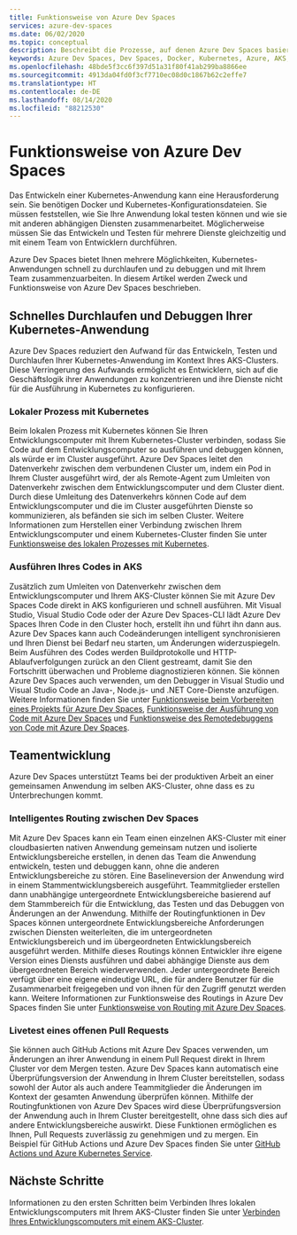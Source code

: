 ```yaml
---
title: Funktionsweise von Azure Dev Spaces
services: azure-dev-spaces
ms.date: 06/02/2020
ms.topic: conceptual
description: Beschreibt die Prozesse, auf denen Azure Dev Spaces basiert.
keywords: Azure Dev Spaces, Dev Spaces, Docker, Kubernetes, Azure, AKS, Azure Kubernetes Service, Container
ms.openlocfilehash: 48bde5f3cc6f397d51a31f80f41ab299ba8866ee
ms.sourcegitcommit: 4913da04fd0f3cf7710ec08d0c1867b62c2effe7
ms.translationtype: HT
ms.contentlocale: de-DE
ms.lasthandoff: 08/14/2020
ms.locfileid: "88212530"
---
```

# <a name="how-azure-dev-spaces-works"></a>Funktionsweise von Azure Dev Spaces

Das Entwickeln einer Kubernetes-Anwendung kann eine Herausforderung sein. Sie benötigen Docker und Kubernetes-Konfigurationsdateien. Sie müssen feststellen, wie Sie Ihre Anwendung lokal testen können und wie sie mit anderen abhängigen Diensten zusammenarbeitet. Möglicherweise müssen Sie das Entwickeln und Testen für mehrere Dienste gleichzeitig und mit einem Team von Entwicklern durchführen.

Azure Dev Spaces bietet Ihnen mehrere Möglichkeiten, Kubernetes-Anwendungen schnell zu durchlaufen und zu debuggen und mit Ihrem Team zusammenzuarbeiten. In diesem Artikel werden Zweck und Funktionsweise von Azure Dev Spaces beschrieben.

## <a name="rapidly-iterate-and-debug-your-kubernetes-application"></a>Schnelles Durchlaufen und Debuggen Ihrer Kubernetes-Anwendung

Azure Dev Spaces reduziert den Aufwand für das Entwickeln, Testen und Durchlaufen Ihrer Kubernetes-Anwendung im Kontext Ihres AKS-Clusters. Diese Verringerung des Aufwands ermöglicht es Entwicklern, sich auf die Geschäftslogik ihrer Anwendungen zu konzentrieren und ihre Dienste nicht für die Ausführung in Kubernetes zu konfigurieren.

### <a name="local-process-with-kubernetes"></a>Lokaler Prozess mit Kubernetes

Beim lokalen Prozess mit Kubernetes können Sie Ihren Entwicklungscomputer mit Ihrem Kubernetes-Cluster verbinden, sodass Sie Code auf dem Entwicklungscomputer so ausführen und debuggen können, als würde er im Cluster ausgeführt. Azure Dev Spaces leitet den Datenverkehr zwischen dem verbundenen Cluster um, indem ein Pod in Ihrem Cluster ausgeführt wird, der als Remote-Agent zum Umleiten von Datenverkehr zwischen dem Entwicklungscomputer und dem Cluster dient. Durch diese Umleitung des Datenverkehrs können Code auf dem Entwicklungscomputer und die im Cluster ausgeführten Dienste so kommunizieren, als befänden sie sich im selben Cluster. Weitere Informationen zum Herstellen einer Verbindung zwischen Ihrem Entwicklungscomputer und einem Kubernetes-Cluster finden Sie unter [Funktionsweise des lokalen Prozesses mit Kubernetes][how-it-works-local-process-kubernetes].

### <a name="run-your-code-in-aks"></a>Ausführen Ihres Codes in AKS

Zusätzlich zum Umleiten von Datenverkehr zwischen dem Entwicklungscomputer und Ihrem AKS-Cluster können Sie mit Azure Dev Spaces Code direkt in AKS konfigurieren und schnell ausführen. Mit Visual Studio, Visual Studio Code oder der Azure Dev Spaces-CLI lädt Azure Dev Spaces Ihren Code in den Cluster hoch, erstellt ihn und führt ihn dann aus. Azure Dev Spaces kann auch Codeänderungen intelligent synchronisieren und Ihren Dienst bei Bedarf neu starten, um Änderungen widerzuspiegeln. Beim Ausführen des Codes werden Buildprotokolle und HTTP-Ablaufverfolgungen zurück an den Client gestreamt, damit Sie den Fortschritt überwachen und Probleme diagnostizieren können. Sie können Azure Dev Spaces auch verwenden, um den Debugger in Visual Studio und Visual Studio Code an Java-, Node.js- und .NET Core-Dienste anzufügen. Weitere Informationen finden Sie unter [Funktionsweise beim Vorbereiten eines Projekts für Azure Dev Spaces][how-it-works-prep], [Funktionsweise der Ausführung von Code mit Azure Dev Spaces][how-it-works-up] und [Funktionsweise des Remotedebuggens von Code mit Azure Dev Spaces][how-it-works-remote-debugging].

## <a name="team-development"></a>Teamentwicklung

Azure Dev Spaces unterstützt Teams bei der produktiven Arbeit an einer gemeinsamen Anwendung im selben AKS-Cluster, ohne dass es zu Unterbrechungen kommt.

### <a name="intelligent-routing-between-dev-spaces"></a>Intelligentes Routing zwischen Dev Spaces

Mit Azure Dev Spaces kann ein Team einen einzelnen AKS-Cluster mit einer cloudbasierten nativen Anwendung gemeinsam nutzen und isolierte Entwicklungsbereiche erstellen, in denen das Team die Anwendung entwickeln, testen und debuggen kann, ohne die anderen Entwicklungsbereiche zu stören. Eine Baselineversion der Anwendung wird in einem Stammentwicklungsbereich ausgeführt. Teammitglieder erstellen dann unabhängige untergeordnete Entwicklungsbereiche basierend auf dem Stammbereich für die Entwicklung, das Testen und das Debuggen von Änderungen an der Anwendung. Mithilfe der Routingfunktionen in Dev Spaces können untergeordnete Entwicklungsbereiche Anforderungen zwischen Diensten weiterleiten, die im untergeordneten Entwicklungsbereich und im übergeordneten Entwicklungsbereich ausgeführt werden. Mithilfe dieses Routings können Entwickler ihre eigene Version eines Diensts ausführen und dabei abhängige Dienste aus dem übergeordneten Bereich wiederverwenden. Jeder untergeordnete Bereich verfügt über eine eigene eindeutige URL, die für andere Benutzer für die Zusammenarbeit freigegeben und von ihnen für den Zugriff genutzt werden kann. Weitere Informationen zur Funktionsweise des Routings in Azure Dev Spaces finden Sie unter [Funktionsweise von Routing mit Azure Dev Spaces][how-it-works-routing].

### <a name="live-testing-an-open-pull-request"></a>Livetest eines offenen Pull Requests

Sie können auch GitHub Actions mit Azure Dev Spaces verwenden, um Änderungen an ihrer Anwendung in einem Pull Request direkt in Ihrem Cluster vor dem Mergen testen. Azure Dev Spaces kann automatisch eine Überprüfungsversion der Anwendung in Ihrem Cluster bereitstellen, sodass sowohl der Autor als auch andere Teammitglieder die Änderungen im Kontext der gesamten Anwendung überprüfen können. Mithilfe der Routingfunktionen von Azure Dev Spaces wird diese Überprüfungsversion der Anwendung auch in Ihrem Cluster bereitgestellt, ohne dass sich dies auf andere Entwicklungsbereiche auswirkt. Diese Funktionen ermöglichen es Ihnen, Pull Requests zuverlässig zu genehmigen und zu mergen. Ein Beispiel für GitHub Actions und Azure Dev Spaces finden Sie unter [GitHub Actions und Azure Kubernetes Service][pr-flow].

## <a name="next-steps"></a>Nächste Schritte

Informationen zu den ersten Schritten beim Verbinden Ihres lokalen Entwicklungscomputers mit Ihrem AKS-Cluster finden Sie unter [Verbinden Ihres Entwicklungscomputers mit einem AKS-Cluster][connect].


[connect]: https://code.visualstudio.com/docs/containers/local-process-kubernetes
[how-it-works-local-process-kubernetes]: /visualstudio/containers/overview-local-process-kubernetes
[how-it-works-prep]: how-dev-spaces-works-prep.md
[how-it-works-remote-debugging]: how-dev-spaces-works-remote-debugging.md
[how-it-works-routing]: how-dev-spaces-works-routing.md
[how-it-works-up]: how-dev-spaces-works-up.md
[pr-flow]: how-to/github-actions.md
[routing]: #team-development